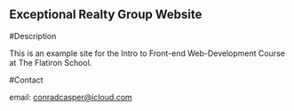Exceptional Realty Group Website 
---

#Description

This is an example site for the Intro to Front-end Web-Development Course at The Flatiron School.

#Contact 

email: conradcasper@icloud.com